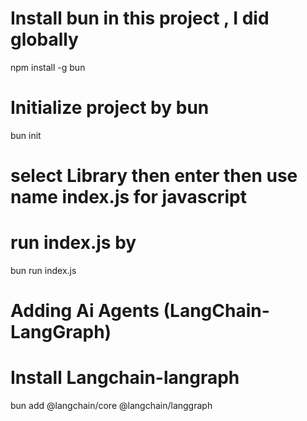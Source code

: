 # Install bun in this project , I did globally

npm install -g bun

# Initialize project by bun

bun init

# select Library then enter then use name index.js for javascript

# run index.js by

bun run index.js

<!-- We will use 'readLine (built-in Node.js module)
 To do chat in terminal -->

# Adding Ai Agents (LangChain-LangGraph)

# Install Langchain-langraph

<!-- website for reference  also it will deprecated soon
https://langchain-ai.github.io/langgraphjs/tutorials/quickstart/?ajs_aid=65df6784-3281-42c9-8ce2-aaf943e22201
 -->

bun add @langchain/core @langchain/langgraph
